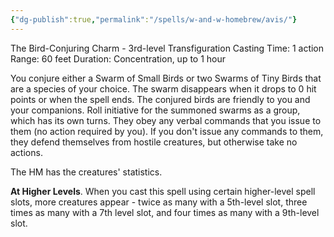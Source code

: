 ```yaml
---
{"dg-publish":true,"permalink":"/spells/w-and-w-homebrew/avis/"}
---
```


The Bird-Conjuring Charm - 3rd-level Transfiguration 
Casting Time: 1 action 
Range: 60 feet 
Duration: Concentration, up to 1 hour 

You conjure either a Swarm of Small Birds or two Swarms of Tiny Birds that are a species of your choice. The swarm disappears when it drops to 0 hit points or when the spell ends. The conjured birds are friendly to you and your companions. Roll initiative for the summoned swarms as a group, which has its own turns. They obey any verbal commands that you issue to them (no action required by you). If you don't issue any commands to them, they defend themselves from hostile creatures, but otherwise take no actions. 

The HM has the creatures' statistics. 

**At Higher Levels**. When you cast this spell using certain higher-level spell slots, more creatures appear - twice as many with a 5th-level slot, three times as many with a 7th level slot, and four times as many with a 9th-level slot.